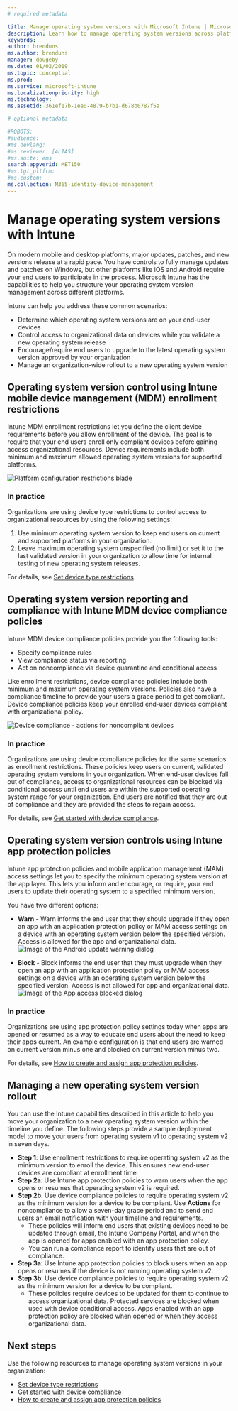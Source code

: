 ```yaml
---
# required metadata

title: Manage operating system versions with Microsoft Intune | Microsoft Intune
description: Learn how to manage operating system versions across platforms with Microsoft Intune. 
keywords:
author: brenduns
ms.author: brenduns
manager: dougeby
ms.date: 01/02/2019
ms.topic: conceptual
ms.prod:
ms.service: microsoft-intune
ms.localizationpriority: high
ms.technology:
ms.assetid: 361ef17b-1ee0-4879-b7b1-d678b0787f5a

# optional metadata

#ROBOTS:
#audience:
#ms.devlang:
#ms.reviewer: [ALIAS]
#ms.suite: ems
search.appverid: MET150
#ms.tgt_pltfrm:
#ms.custom:
ms.collection: M365-identity-device-management
---
```


# Manage operating system versions with Intune
On modern mobile and desktop platforms, major updates, patches, and new versions release at a rapid pace. You have controls to fully manage updates and patches on Windows, but other platforms like iOS and Android require your end users to participate in the process.  Microsoft Intune has the capabilities to help you structure your operating system version management across different platforms.

Intune can help you address these common scenarios: 
- Determine which operating system versions are on your end-user devices
- Control access to organizational data on devices while you validate a new operating system release
- Encourage/require end users to upgrade to the latest operating system version approved by your organization
- Manage an organization-wide rollout to a new operating system version
  
## Operating system version control using Intune mobile device management (MDM) enrollment restrictions
Intune MDM enrollment restrictions let you define the client device requirements before you allow enrollment of the device. The goal is to require that your end users enroll only compliant devices before gaining access organizational resources. Device requirements include both minimum and maximum allowed operating system versions for supported platforms.
 
![Platform configuration restrictions blade](./media/os-version-platform-configurations.png) 
 
### In practice
Organizations are using device type restrictions to control access to organizational resources by using the following settings: 
1. Use minimum operating system version to keep end users on current and supported platforms in your organization. 
2. Leave maximum operating system unspecified (no limit) or set it to the last validated version in your organization to allow time for internal testing of new operating system releases.

For details, see [Set device type restrictions](https://docs.microsoft.com/intune/enrollment-restrictions-set#set-device-type-restrictions).
 
## Operating system version reporting and compliance with Intune MDM device compliance policies
Intune MDM device compliance policies provide you the following tools: 
- Specify compliance rules
- View compliance status via reporting
- Act on noncompliance via device quarantine and conditional access

Like enrollment restrictions, device compliance policies include both minimum and maximum operating system versions. Policies also have a compliance timeline to provide your users a grace period to get compliant. Device compliance policies keep your enrolled end-user devices compliant with organizational policy.

![Device compliance - actions for noncompliant devices](./media/os-version-actions-noncompliance.png) 

### In practice
Organizations are using device compliance policies for the same scenarios as enrollment restrictions. These policies keep users on current, validated operating system versions in your organization. When end-user devices fall out of compliance, access to organizational resources can be blocked via conditional access until end users are within the supported operating system range for your organization. End users are notified that they are out of compliance and they are provided the steps to regain access.   

For details, see [Get started with device compliance](https://docs.microsoft.com/intune/device-compliance-get-started).
 
## Operating system version controls using Intune app protection policies    
Intune app protection policies and mobile application management (MAM) access settings let you to specify the minimum operating system version at the app layer. This lets you inform and encourage, or require, your end users to update their operating system to a specified minimum version.
 
You have two different options: 
- **Warn** -   Warn informs the end user that they should upgrade if they open an app with an application protection policy or MAM access settings on a device with an operating system version below the specified version. Access is allowed for the app and organizational data.
  ![Image of the Android update warning dialog](./media/os-version-update-warning.png) 

- **Block** - Block informs the end user that they must upgrade when they open an app with an application protection policy or MAM access settings on a device with an operating system version below the specified version. Access is not allowed for app and organizational data.
  ![Image of the App access blocked dialog](./media/os-version-access-blocked.png)

### In practice
Organizations are using app protection policy settings today when apps are opened or resumed as a way to educate end users about the need to keep their apps current. An example configuration is that end users are warned on current version minus one and blocked on current version minus two.
 
For details, see [How to create and assign app protection policies](https://docs.microsoft.com/intune/app-protection-policies).

## Managing a new operating system version rollout
You can use the Intune capabilities described in this article to help you move your organization to a new operating system version within the timeline you define. The following steps provide a sample deployment model to move your users from operating system v1 to operating system v2 in seven days.
- **Step 1**: Use enrollment restrictions to require operating system v2 as the minimum version to enroll the device. This ensures new end-user devices are compliant at enrollment time.
- **Step 2a**: Use Intune app protection policies to warn users when the app opens or resumes that operating system v2 is required.
- **Step 2b**. Use device compliance policies to require operating system v2 as the minimum version for a device to be compliant. Use **Actions** for noncompliance to allow a seven-day grace period and to send end users an email notification with your timeline and requirements.
  -  These policies will inform end users that existing devices need to be updated through email, the Intune Company Portal, and when the app is opened for apps enabled with an app protection policy.
  - You can run a compliance report to identify users that are out of compliance. 
- **Step 3a**: Use Intune app protection policies to block users when an app opens or resumes if the device is not running operating system v2.
- **Step 3b**: Use device compliance policies to require operating system v2 as the minimum version for a device to be compliant.
  - These policies require devices to be updated for them to continue to access organizational data. Protected services are blocked when used with device conditional access. Apps enabled with an app protection policy are blocked when opened or when they access organizational data.

## Next steps
Use the following resources to manage operating system versions in your organization: 

- [Set device type restrictions](https://docs.microsoft.com/intune/enrollment-restrictions-set#set-device-type-restrictions)
- [Get started with device compliance](https://docs.microsoft.com/intune/device-compliance-get-started)
- [How to create and assign app protection policies](https://docs.microsoft.com/intune/app-protection-policies)
